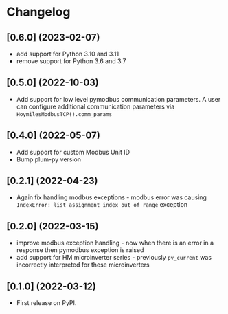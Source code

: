 # Changelog

## [0.6.0] (2023-02-07)

* add support for Python 3.10 and 3.11
* remove support for Python 3.6 and 3.7

## [0.5.0] (2022-10-03)

* Add support for low level pymodbus communication parameters. A user can configure additional
  communication parameters via `HoymilesModbusTCP().comm_params`

## [0.4.0] (2022-05-07)

* Add support for custom Modbus Unit ID
* Bump plum-py version

## [0.2.1] (2022-04-23)

* Again fix handling modbus exceptions - modbus error was
  causing `IndexError: list assignment index out of range` exception

## [0.2.0] (2022-03-15)

* improve modbus exception handling - now when there is an error in
  a response then pymodbus exception is raised
* add support for HM microinverter series - previously `pv_current`
  was incorrectly interpreted for these microinverters

## [0.1.0] (2022-03-12)

* First release on PyPI.
